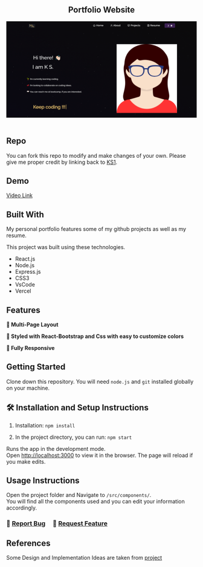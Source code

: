 <h2 align="center">
  Portfolio Website <br/>
 </h2>
<div align="center">
  <img alt="Demo" src="./Images/readme-img.png" />
</div>

<br/>


## Repo

You can fork this repo to modify and make changes of your own. Please give me proper credit by linking back to [KS1](https://github.com/KS1/HW20-ReactJSPortfolio). 

## Demo

[Video Link](https://watch.screencastify.com/v/Nd87My9vhsUwJxhBNq6K)


## Built With

My personal portfolio features some of my github projects as well as my resume.<br/>

This project was built using these technologies.

- React.js
- Node.js
- Express.js
- CSS3
- VsCode
- Vercel

## Features

**📖 Multi-Page Layout**

**🎨 Styled with React-Bootstrap and Css with easy to customize colors**

**📱 Fully Responsive**

## Getting Started

Clone down this repository. You will need `node.js` and `git` installed globally on your machine.

## 🛠 Installation and Setup Instructions

1. Installation: `npm install`

2. In the project directory, you can run: `npm start`

Runs the app in the development mode.\
Open [http://localhost:3000](http://localhost:3000) to view it in the browser.
The page will reload if you make edits.

## Usage Instructions

Open the project folder and Navigate to `/src/components/`. <br/>
You will find all the components used and you can edit your information accordingly.


<h3 align="left">
    🔹
    <a href="https://github.com/KS1/HW20-ReactJSPortfolio/issues">Report Bug</a> &nbsp; &nbsp;
    🔹
    <a href="https://github.com/KS1/HW20-ReactJSPortfolio/issues">Request Feature</a>
</h3>

## References 
Some Design and Implementation Ideas are taken from [project](https://github.com/soumyajit4419/Portfolio)
